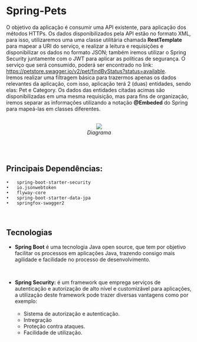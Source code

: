 # Spring-Pets
O objetivo da aplicação é consumir uma API existente, para aplicação dos métodos HTTPs. Os dados disponibilizados pela API estão no formato XML, para isso, utilizaremos uma uma classe utilitária chamada <b>RestTemplate</b> para mapear a URI do serviço, e realizar a leitura e requisições e disponibilizar os dados no formato JSON; também iremos utilizar o Spring Security juntamente com o JWT para aplicar as políticas de segurança.
O serviço que será consumido, poderá ser encontrado no 
link: https://petstore.swagger.io/v2/pet/findByStatus?status=available.
<br/>
Iremos realizar uma filtragem básica para trazermos apenas os dados relevantes da aplicação, com isso, aplicação terá 2 (duas) entidades, sendo elas: Pet e Category. 
Os dados das entidades citadas acimas são disponibilizadas em uma mesma requisição, mas para fins de organização, iremos separar as informações utilizando a notação <b>@Embeded</b> do Spring para mapeá-las em classes diferentes.<br/><br/>


<p align="center">
    <img src="https://user-images.githubusercontent.com/31626353/154784060-670b577a-a130-429f-890d-a7dba784e654.png" /><br/>
    <em>Diagrama</em>
</p>

<br/>
<br/>

## Principais Dependências:
    •	spring-boot-starter-security
    •	io.jsonwebtoken
    •	flyway-core
    •	spring-boot-starter-data-jpa
    •	springfox-swagger2

<br/>

## Tecnologias

<ul>
    <li><b>Spring Boot</b> é uma tecnologia Java open source, que tem por objetivo 
        facilitar os processos em aplicações Java, trazendo consigo mais agilidade e facilidade no processo de desenvolvimento.</li>
</ul>

<br/>

<ul>
 <li><b>Spring Security:</b> é um framework que emprega serviços de autenticação e autorização 
de alto nível e customizável para aplicações, a utilização deste framework pode trazer
diversas vantagens como por exemplo:<br/>
      <ul><br/>
     <li>Sistema de autorização e autenticação.</li>
     <li>Intregração</li>
     <li>Proteção contra ataques.</li>
      <li>Facilidade de utilização.</li>
 </ul>
</li>
 </ul>
    


